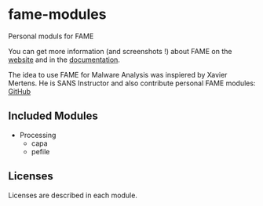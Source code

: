 # fame-modules

Personal moduls for FAME

You can get more information (and screenshots !) about FAME on the [website](https://certsocietegenerale.github.io/fame) and in the [documentation](https://fame.readthedocs.io/).

The idea to use FAME for Malware Analysis was inspiered by Xavier Mertens. He is SANS Instructor and also contribute personal FAME modules: [GitHub](https://github.com/xme/fame_modules)

## Included Modules
* Processing
  * capa
  * pefile

## Licenses
Licenses are described in each module.
